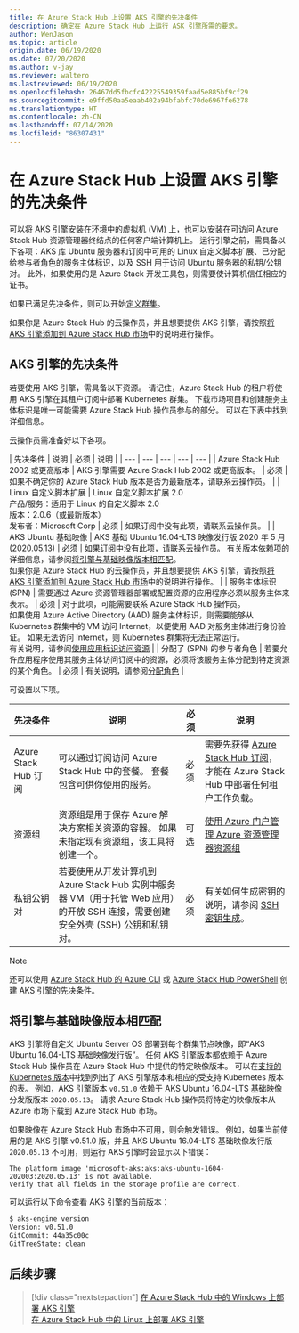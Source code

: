 ```yaml
---
title: 在 Azure Stack Hub 上设置 AKS 引擎的先决条件
description: 确定在 Azure Stack Hub 上运行 ASK 引擎所需的要求。
author: WenJason
ms.topic: article
origin.date: 06/19/2020
ms.date: 07/20/2020
ms.author: v-jay
ms.reviewer: waltero
ms.lastreviewed: 06/19/2020
ms.openlocfilehash: 26467dd5fbcfc42225549359faad5e885bf9cf29
ms.sourcegitcommit: e9ffd50aa5eaab402a94bfabfc70de6967fe6278
ms.translationtype: HT
ms.contentlocale: zh-CN
ms.lasthandoff: 07/14/2020
ms.locfileid: "86307431"
---
```

# <a name="set-up-the-prerequisites-for-the-aks-engine-on-azure-stack-hub"></a>在 Azure Stack Hub 上设置 AKS 引擎的先决条件

可以将 AKS 引擎安装在环境中的虚拟机 (VM) 上，也可以安装在可访问 Azure Stack Hub 资源管理器终结点的任何客户端计算机上。 运行引擎之前，需具备以下各项：AKS 库 Ubuntu 服务器和订阅中可用的 Linux 自定义脚本扩展、已分配给参与者角色的服务主体标识，以及 SSH 用于访问 Ubuntu 服务器的私钥/公钥对。 此外，如果使用的是 Azure Stack 开发工具包，则需要使计算机信任相应的证书。

如果已满足先决条件，则可以开始[定义群集](azure-stack-kubernetes-aks-engine-deploy-cluster.md)。

如果你是 Azure Stack Hub 的云操作员，并且想要提供 AKS 引擎，请按照[将 AKS 引擎添加到 Azure Stack Hub 市场](../operator/azure-stack-aks-engine.md)中的说明进行操作。

## <a name="prerequisites-for-the-aks-engine"></a>AKS 引擎的先决条件

若要使用 AKS 引擎，需具备以下资源。 请记住，Azure Stack Hub 的租户将使用 AKS 引擎在其租户订阅中部署 Kubernetes 群集。 下载市场项目和创建服务主体标识是唯一可能需要 Azure Stack Hub 操作员参与的部分。 可以在下表中找到详细信息。

云操作员需准备好以下各项。

| 先决条件 | 说明 | 必须 | 说明 |
| --- | --- | --- | --- | --- |
| Azure Stack Hub 2002 或更高版本 | AKS 引擎需要 Azure Stack Hub 2002 或更高版本。 | 必须 | 如果不确定你的 Azure Stack Hub 版本是否为最新版本，请联系云操作员。 |
| Linux 自定义脚本扩展 | Linux 自定义脚本扩展 2.0<br>产品/服务：适用于 Linux 的自定义脚本 2.0<br>版本：2.0.6（或最新版本）<br>发布者：Microsoft Corp | 必须 | 如果订阅中没有此项，请联系云操作员。 |
| AKS Ubuntu 基础映像 | AKS 基础 Ubuntu 16.04-LTS 映像发行版 2020 年 5 月 (2020.05.13) | 必须 | 如果订阅中没有此项，请联系云操作员。 有关版本依赖项的详细信息，请参阅[将引擎与基础映像版本相匹配](#matching-engine-to-base-image-version)。<br> 如果你是 Azure Stack Hub 的云操作员，并且想要提供 AKS 引擎，请按照[将 AKS 引擎添加到 Azure Stack Hub 市场](../operator/azure-stack-aks-engine.md)中的说明进行操作。 |
| 服务主体标识 (SPN) |  需要通过 Azure 资源管理器部署或配置资源的应用程序必须以服务主体来表示。 | 必须 | 对于此项，可能需要联系 Azure Stack Hub 操作员。<br>如果使用 Azure Active Directory (AAD) 服务主体标识，则需要能够从 Kubernetes 群集中的 VM 访问 Internet，以便使用 AAD 对服务主体进行身份验证。 如果无法访问 Internet，则 Kubernetes 群集将无法正常运行。<br>有关说明，请参阅[使用应用标识访问资源](/azure-stack/operator/azure-stack-create-service-principals) |
| 分配了 (SPN) 的参与者角色 | 若要允许应用程序使用其服务主体访问订阅中的资源，必须将该服务主体分配到特定资源的某个角色。 | 必须 | 有关说明，请参阅[分配角色](/azure-stack/operator/azure-stack-create-service-principals#assign-a-role) |


可设置以下项。

| 先决条件 | 说明 | 必须 | 说明 |
| --- | --- | --- | --- |
| Azure Stack Hub 订阅 | 可以通过订阅访问 Azure Stack Hub 中的套餐。 套餐包含可供你使用的服务。 | 必须 | 需要先获得 [Azure Stack Hub 订阅](/azure-stack/user/azure-stack-subscribe-services)，才能在 Azure Stack Hub 中部署任何租户工作负载。 |
| 资源组 | 资源组是用于保存 Azure 解决方案相关资源的容器。 如果未指定现有资源组，该工具将创建一个。 | 可选 | [使用 Azure 门户管理 Azure 资源管理器资源组](/azure-resource-manager/manage-resource-groups-portal) |
| 私钥公钥对 | 若要使用从开发计算机到 Azure Stack Hub 实例中服务器 VM（用于托管 Web 应用）的开放 SSH 连接，需要创建安全外壳 (SSH) 公钥和私钥对。 | 必须 | 有关如何生成密钥的说明，请参阅 [SSH 密钥生成](/azure-stack/user/azure-stack-dev-start-howto-ssh-public-key)。|


> [!Note]  
> 还可以使用 [Azure Stack Hub 的 Azure CLI](/azure-stack/user/azure-stack-version-profiles-azurecli2) 或 [Azure Stack Hub PowerShell](/azure-stack/operator/azure-stack-powershell-install) 创建 AKS 引擎的先决条件。

## <a name="matching-engine-to-base-image-version"></a>将引擎与基础映像版本相匹配

AKS 引擎将自定义 Ubuntu Server OS 部署到每个群集节点映像，即“AKS Ubuntu 16.04-LTS 基础映像发行版”。 任何 AKS 引擎版本都依赖于 Azure Stack Hub 操作员在 Azure Stack Hub 中提供的特定映像版本。 可以在[支持的 Kubernetes 版本](https://github.com/Azure/aks-engine/blob/master/docs/topics/azure-stack.md#supported-aks-engine-versions)中找到列出了 AKS 引擎版本和相应的受支持 Kubernetes 版本的表。 例如，AKS 引擎版本 `v0.51.0` 依赖于 AKS Ubuntu 16.04-LTS 基础映像分发版版本 `2020.05.13`。 请求 Azure Stack Hub 操作员将特定的映像版本从 Azure 市场下载到 Azure Stack Hub 市场。

如果映像在 Azure Stack Hub 市场中不可用，则会触发错误。 例如，如果当前使用的是 AKS 引擎 v0.51.0 版，并且 AKS Ubuntu 16.04-LTS 基础映像发行版 `2020.05.13` 不可用，则运行 AKS 引擎时会显示以下错误： 

```Text  
The platform image 'microsoft-aks:aks:aks-ubuntu-1604-202003:2020.05.13' is not available. 
Verify that all fields in the storage profile are correct.
```

可以运行以下命令查看 AKS 引擎的当前版本：

```bash  
$ aks-engine version
Version: v0.51.0
GitCommit: 44a35c00c
GitTreeState: clean
```

## <a name="next-steps"></a>后续步骤

> [!div class="nextstepaction"]
> [在 Azure Stack Hub 中的 Windows 上部署 AKS 引擎](azure-stack-kubernetes-aks-engine-deploy-windows.md)  
> [在 Azure Stack Hub 中的 Linux 上部署 AKS 引擎](azure-stack-kubernetes-aks-engine-deploy-linux.md)
